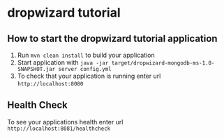 # dropwizard tutorial

How to start the dropwizard tutorial application
---

1. Run `mvn clean install` to build your application
1. Start application with `java -jar target/dropwizard-mongodb-ms-1.0-SNAPSHOT.jar server config.yml`
1. To check that your application is running enter url `http://localhost:8080`

Health Check
---

To see your applications health enter url `http://localhost:8081/healthcheck`
